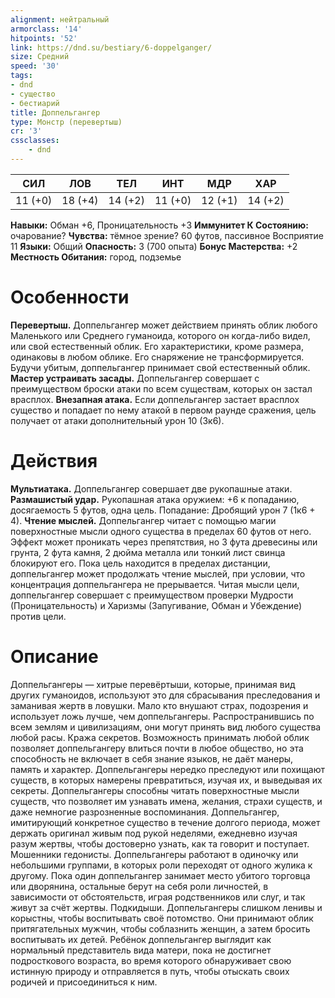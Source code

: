 ```yaml
---
alignment: нейтральный
armorclass: '14'
hitpoints: '52'
link: https://dnd.su/bestiary/6-doppelganger/
size: Средний
speed: '30'
tags:
- dnd
- существо
- бестиарий
title: Доппельгангер
type: Монстр (перевертыш)
cr: '3'
cssclasses:
    - dnd
---
```



| СИЛ | ЛОВ | ТЕЛ | ИНТ | МДР | ХАР |
|---|---|---|---|---|---|
| 11 (+0) | 18 (+4) | 14 (+2) | 11 (+0) | 12 (+1) | 14 (+2) |
**Навыки:** Обман +6, Проницательность +3
**Иммунитет К Состоянию:** очарование?
**Чувства:** тёмное зрение? 60 футов, пассивное Восприятие 11
**Языки:** Общий
**Опасность:** 3 (700 опыта)
**Бонус Мастерства:** +2
**Местность Обитания:** город, подземье


# Особенности
**Перевертыш.** Доппельгангер может действием принять облик любого Маленького или Среднего гуманоида, которого он когда-либо видел, или свой естественный облик. Его характеристики, кроме размера, одинаковы в любом облике. Его снаряжение не трансформируется. Будучи убитым, доппельгангер принимает свой естественный облик.
**Мастер устраивать засады.** Доппельгангер совершает с преимуществом броски атаки по всем существам, которых он застал врасплох.
**Внезапная атака.** Если доппельгангер застает врасплох существо и попадает по нему атакой в первом раунде сражения, цель получает от атаки дополнительный урон 10 (3к6).


# Действия
**Мультиатака.** Доппельгангер совершает две рукопашные атаки.
**Размашистый удар.** Рукопашная атака оружием: +6 к попаданию, досягаемость 5 футов, одна цель. Попадание: Дробящий урон 7 (1к6 + 4).
**Чтение мыслей.** Доппельгангер читает с помощью магии поверхностные мысли одного существа в пределах 60 футов от него. Эффект может проникать через препятствия, но 3 фута древесины или грунта, 2 фута камня, 2 дюйма металла или тонкий лист свинца блокируют его. Пока цель находится в пределах дистанции, доппельгангер может продолжать чтение мыслей, при условии, что концентрация доппельгангера не прерывается. Читая мысли цели, доппельгангер совершает с преимуществом проверки Мудрости (Проницательность) и Харизмы (Запугивание, Обман и Убеждение) против цели.


# Описание
Доппельгангеры — хитрые перевёртыши, которые, принимая вид других гуманоидов, используют это для сбрасывания преследования и заманивая жертв в ловушки. Мало кто внушают страх, подозрения и использует ложь лучше, чем доппельгангеры. Распространившись по всем землям и цивилизациям, они могут принять вид любого существа любой расы. Кража секретов. Возможность принимать любой облик позволяет доппельгангеру влиться почти в любое общество, но эта способность не включает в себя знание языков, не даёт манеры, память и характер. Доппельгангеры нередко преследуют или похищают существ, в которых намерены превратиться, изучая их, и выведывая их секреты. Доппельгангеры способны читать поверхностные мысли существ, что позволяет им узнавать имена, желания, страхи существ, и даже немногие разрозненные воспоминания. Доппельгангер, имитирующий конкретное существо в течение долгого периода, может держать оригинал живым под рукой неделями, ежедневно изучая разум жертвы, чтобы достоверно узнать, как та говорит и поступает. Мошенники гедонисты. Доппельгангеры работают в одиночку или небольшими группами, в которых роли переходят от одного жулика к другому. Пока один доппельгангер занимает место убитого торговца или дворянина, остальные берут на себя роли личностей, в зависимости от обстоятельств, играя родственников или слуг, и так живут за счёт жертвы. Подкидыши. Доппельгангеры слишком ленивы и корыстны, чтобы воспитывать своё потомство. Они принимают облик притягательных мужчин, чтобы соблазнить женщин, а затем бросить воспитывать их детей. Ребёнок доппельгангер выглядит как нормальный представитель вида матери, пока не достигнет подросткового возраста, во время которого обнаруживает свою истинную природу и отправляется в путь, чтобы отыскать своих родичей и присоединиться к ним.